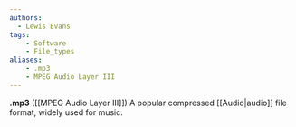```yaml
---
authors:
  - Lewis Evans
tags:
    - Software
    - File_types
aliases:
    - .mp3
    - MPEG Audio Layer III
---
```

**.mp3** ([[MPEG Audio Layer III]]) A popular compressed [[Audio|audio]] file format, widely used for music.
